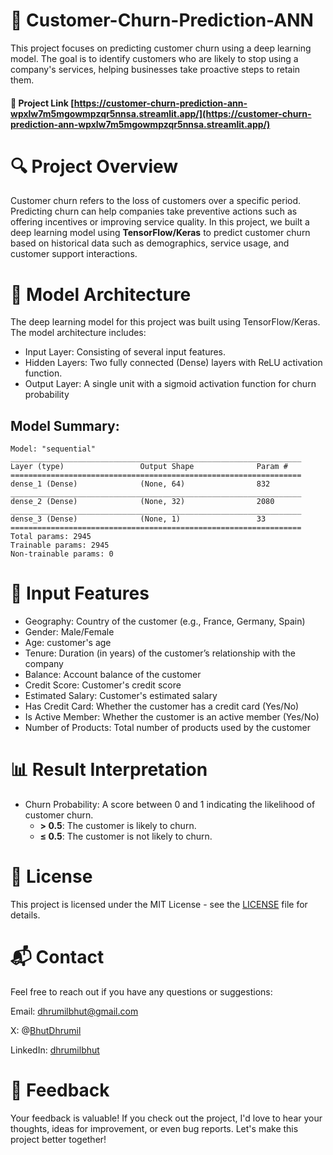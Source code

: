 # 🚀 Customer-Churn-Prediction-ANN
This project focuses on predicting customer churn using a deep learning model. The goal is to identify customers who are likely to stop using a company's services, helping businesses take proactive steps to retain them.

#### 🔗 Project Link [https://customer-churn-prediction-ann-wpxlw7m5mgowmpzqr5nnsa.streamlit.app/](https://customer-churn-prediction-ann-wpxlw7m5mgowmpzqr5nnsa.streamlit.app/)

# 🔍 Project Overview
Customer churn refers to the loss of customers over a specific period. Predicting churn can help companies take preventive actions such as offering incentives or improving service quality. In this project, we built a deep learning model using **TensorFlow/Keras** to predict customer churn based on historical data such as demographics, service usage, and customer support interactions.

# 🧠 Model Architecture
The deep learning model for this project was built using TensorFlow/Keras. The model architecture includes:

- Input Layer: Consisting of several input features.
- Hidden Layers: Two fully connected (Dense) layers with ReLU activation function.
- Output Layer: A single unit with a sigmoid activation function for churn probability

## Model Summary:
```
Model: "sequential"
_________________________________________________________________
Layer (type)                 Output Shape              Param #   
=================================================================
dense_1 (Dense)              (None, 64)                832      
_________________________________________________________________
dense_2 (Dense)              (None, 32)                2080       
_________________________________________________________________
dense_3 (Dense)              (None, 1)                 33        
=================================================================
Total params: 2945
Trainable params: 2945
Non-trainable params: 0

```

# 📝 Input Features
- Geography: Country of the customer (e.g., France, Germany, Spain)
- Gender: Male/Female
- Age: customer's age
- Tenure: Duration (in years) of the customer’s relationship with the company
- Balance: Account balance of the customer
- Credit Score: Customer's credit score
- Estimated Salary: Customer's estimated salary
- Has Credit Card: Whether the customer has a credit card (Yes/No)
- Is Active Member: Whether the customer is an active member (Yes/No)
- Number of Products: Total number of products used by the customer

# 📊 Result Interpretation

- Churn Probability: A score between 0 and 1 indicating the likelihood of customer churn.
  - **> 0.5**: The customer is likely to churn.
  - **≤ 0.5**: The customer is not likely to churn.
 
# 📜 License
This project is licensed under the MIT License - see the [LICENSE](./LICENSE) file for details.

# 📬 Contact
Feel free to reach out if you have any questions or suggestions:

Email: dhrumilbhut@gmail.com

X: @[BhutDhrumil](https://x.com/BhutDhrumil)

LinkedIn: [dhrumilbhut](https://www.linkedin.com/in/dhrumilbhut?utm_source=share&utm_campaign=share_via&utm_content=profile&utm_medium=ios_app)

# 💬 Feedback
Your feedback is valuable! If you check out the project, I'd love to hear your thoughts, ideas for improvement, or even bug reports. Let's make this project better together!
